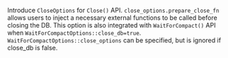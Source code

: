 Introduce `CloseOptions` for `Close()` API. `close_options.prepare_close_fn` allows users to inject a necessary external functions to be called before closing the DB. This option is also integrated with `WaitForCompact()` API when `WaitForCompactOptions::close_db=true`. `WaitForCompactOptions::close_options` can be specified, but is ignored if close_db is false.
